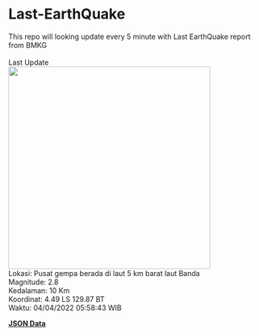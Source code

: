 # Last-EarthQuake
This repo will looking update every 5 minute with Last EarthQuake report from BMKG
<br>
<br>
Last Update
<br>
<img src="https://ews.bmkg.go.id/TEWS/data/20220404055843.mmi.jpg" width="400"/>
<br>
Lokasi: Pusat gempa berada di laut 5 km barat laut Banda <br>
Magnitude: 2.8 <br>
Kedalaman: 10 Km <br>
Koordinat: 4.49 LS 129.87 BT <br>
Waktu: 04/04/2022 05:58:43 WIB <br>

<a href="./data/data.json">**JSON Data**</a>
